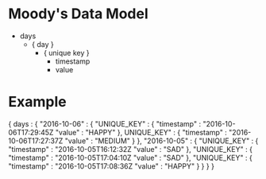 # Moody's Data Model

- days
	- { day }
		- { unique key }
			- timestamp
			- value


# Example
{
	days : {
		"2016-10-06" : {
			"UNIQUE_KEY" : {
				"timestamp" : "2016-10-06T17:29:45Z
				"value" : "HAPPY"
			},
			UNIQUE_KEY" : {
				"timestamp" : "2016-10-06T17:27:37Z
				"value" : "MEDIUM"
			}
		},
		"2016-10-05" : {
			"UNIQUE_KEY" : {
				"timestamp" : "2016-10-05T16:12:32Z
				"value" : "SAD"
			},
			"UNIQUE_KEY" : {
				"timestamp" : "2016-10-05T17:04:10Z
				"value" : "SAD"
			},
			"UNIQUE_KEY" : {
				"timestamp" : "2016-10-05T17:08:36Z
				"value" : "HAPPY"
			}
		}
	}
}